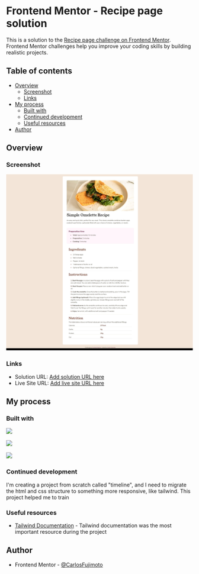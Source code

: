 # Frontend Mentor - Recipe page solution

This is a solution to the [Recipe page challenge on Frontend Mentor](https://www.frontendmentor.io/challenges/recipe-page-KiTsR8QQKm). Frontend Mentor challenges help you improve your coding skills by building realistic projects.

## Table of contents

- [Overview](#overview)
  - [Screenshot](#screenshot)
  - [Links](#links)
- [My process](#my-process)
  - [Built with](#built-with)
  - [Continued development](#continued-development)
  - [Useful resources](#useful-resources)
- [Author](#author)

## Overview

### Screenshot

![Challenge Screenshot](assets/images/challenge_desktop.jpeg)

### Links

- Solution URL: [Add solution URL here](https://your-solution-url.com)
- Live Site URL: [Add live site URL here](https://your-live-site-url.com)

## My process

### Built with

<img src="https://img.shields.io/badge/HTML5-E34F26?style=for-the-badge&logo=html5&logoColor=white
  "/>

<img src="https://img.shields.io/badge/CSS3-1572B6?style=for-the-badge&logo=css3&logoColor=white
">

<a href="https://tailwindcss.com/" target=_blank>
<img src="https://img.shields.io/badge/Tailwind_CSS-38B2AC?style=for-the-badge&logo=tailwind-css&logoColor=white
  "/>
</a>

### Continued development

I'm creating a project from scratch called "timeline", and I need to migrate the html and css structure to something more responsive, like tailwind. This project helped me to train

### Useful resources

- [Tailwind Documentation](https://www.example.com) - Tailwind documentation was the most important resource during the project

## Author

- Frontend Mentor - [@CarlosFujimoto](https://www.frontendmentor.io/profile/CarlosFujimoto)
